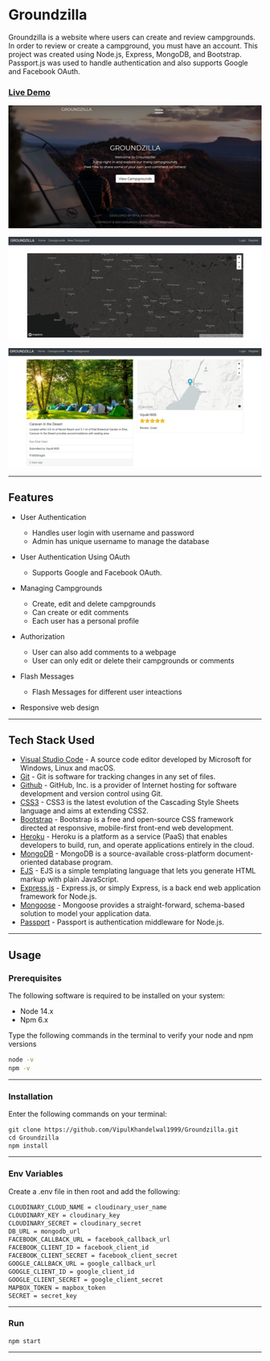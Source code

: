 # Groundzilla

Groundzilla is a website where users can create and review campgrounds. In order to review or create a campground, you must have an account.
This project was created using Node.js, Express, MongoDB, and Bootstrap. Passport.js was used to handle authentication and also supports Google and Facebook OAuth. <br>

### [Live Demo](https://dry-shelf-66779.herokuapp.com/)

![screenshot](https://github.com/VipulKhandelwal1999/Groundzilla/blob/main/images/home_screen.png)

![screenshot](https://github.com/VipulKhandelwal1999/Groundzilla/blob/main/images/home_screen_1.png)

![screenshot](https://github.com/VipulKhandelwal1999/Groundzilla/blob/main/images/campgrounds.png)

---

## Features

- User Authentication
  - Handles user login with username and password
  - Admin has unique username to manage the database

- User Authentication Using OAuth
  - Supports Google and Facebook OAuth.

- Managing Campgrounds
  - Create, edit and delete campgrounds
  - Can create or edit comments
  - Each user has a personal profile

- Authorization
  - User can also add comments to a webpage
  - User can only edit or delete their campgrounds or comments

- Flash Messages 
  - Flash Messages for different user inteactions

- Responsive web design

---

## Tech Stack Used

- [Visual Studio Code](https://code.visualstudio.com/) - A source code editor developed by Microsoft for Windows, Linux and macOS.
- [Git](https://git-scm.com/) - Git is software for tracking changes in any set of files.
- [Github](https://github.com/) - GitHub, Inc. is a provider of Internet hosting for software development and version control using Git.
- [CSS3](https://en.wikipedia.org/wiki/CSS) - CSS3 is the latest evolution of the Cascading Style Sheets language and aims at extending CSS2.
- [Bootstrap](https://getbootstrap.com/) - Bootstrap is a free and open-source CSS framework directed at responsive, mobile-first front-end web development.
- [Heroku](https://dashboard.heroku.com/) - Heroku is a platform as a service (PaaS) that enables developers to build, run, and operate applications entirely in the cloud.
- [MongoDB](https://www.mongodb.com/) - MongoDB is a source-available cross-platform document-oriented database program.
- [EJS](https://ejs.co/) - EJS is a simple templating language that lets you generate HTML markup with plain JavaScript.
- [Express.js](https://expressjs.com/) - Express.js, or simply Express, is a back end web application framework for Node.js.
- [Mongoose](https://mongoosejs.com/) - Mongoose provides a straight-forward, schema-based solution to model your application data.
- [Passport](http://www.passportjs.org/) - Passport is authentication middleware for Node.js.

---
## Usage

### Prerequisites

The following software is required to be installed on your system:

- Node 14.x
- Npm 6.x

Type the following commands in the terminal to verify your node and npm versions

```bash
node -v
npm -v
```
---

### Installation

Enter the following commands on your terminal:

```
git clone https://github.com/VipulKhandelwal1999/Groundzilla.git
cd Groundzilla
npm install
```

---

### Env Variables

Create a .env file in then root and add the following:

```
CLOUDINARY_CLOUD_NAME = cloudinary_user_name
CLOUDINARY_KEY = cloudinary_key
CLOUDINARY_SECRET = cloudinary_secret
DB_URL = mongodb_url
FACEBOOK_CALLBACK_URL = facebook_callback_url
FACEBOOK_CLIENT_ID = facebook_client_id
FACEBOOK_CLIENT_SECRET = facebook_client_secret
GOOGLE_CALLBACK_URL = google_callback_url
GOOGLE_CLIENT_ID = google_client_id
GOOGLE_CLIENT_SECRET = google_client_secret
MAPBOX_TOKEN = mapbox_token
SECRET = secret_key
```

---

### Run

```
npm start

```

---
